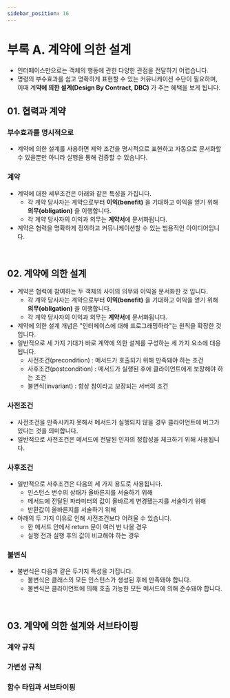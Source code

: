 ```yaml
---
sidebar_position: 16
---
```


# 부록 A. 계약에 의한 설계

- 인터페이스만으로는 객체의 행동에 관한 다양한 관점을 전달하기 어렵습니다.
- 명령의 부수효과를 쉽고 명확하게 표현할 수 있는 커뮤니케이션 수단이 필요하며, 이때 계**약에 의한 설계(Design By Contract, DBC)** 가 주는 혜택을 보게 됩니다.

## 01. 협력과 계약

### 부수효과를 명시적으로

- 계약에 의한 설계를 사용하면 제약 조건을 명시적으로 표현하고 자동으로 문서화할 수 있을뿐만 아니라 실행을 통해 검증할 수 있습니다.

### 계약

- 계약에 대한 세부조건은 아래와 같은 특성을 가집니다.
  - 각 계약 당사자는 계약으로부터 **이익(benefit)** 을 기대하고 이익을 얻기 위해 **의무(obligation)** 을 이행합니다.
  - 각 계약 당사자의 이익과 의무는 **계약서**에 문서화됩니다.
- 계약은 협력을 명확하게 정의하고 커뮤니케이션할 수 있는 범용적인 아이디어입니다.

<br/>

## 02. 계약에 의한 설계

- 계약은 협력에 참여하는 두 객체의 사이의 의무와 이익을 문서화한 것 입니다.
  - 각 계약 당사자는 계약으로부터 **이익(benefit)** 을 기대하고 이익을 얻기 위해 **의무(obligation)** 을 이행합니다.
  - 각 계약 당사자의 이익과 의무는 **계약서**에 문서화됩니다.
- 계약에 의한 설계 개념은 "인터페이스에 대해 프로그래밍하라"는 원칙을 확장한 것입니다.
- 일반적으로 세 가지 기대가 바로 계약에 의한 설계를 구성하는 세 가지 요소에 대응됩니다.
  - 사전조건(precondition) : 메서드가 호출되기 위해 만족돼야 하는 조건
  - 사후조건(postcondition) : 메서드가 실행된 후에 클라이언트에게 보장해야 하는 조건
  - 불변식(invariant) : 항상 참이라고 보장되는 서버의 조건

### 사전조건

- 사전조건을 만족시키지 못해서 메서드가 실행되지 않을 경우 클라이언트에 버그가 있다는 것을 의미합니다.
- 일반적으로 사전조건은 메서드에 전달된 인자의 정합성을 체크하기 위해 사용됩니다.

### 사후조건

- 일반적으로 사후조건은 다음의 세 가지 용도로 사용됩니다.
  - 인스턴스 변수의 상태가 올바른지를 서술하기 위해
  - 메서드에 전달된 파라미터의 값이 올바르게 변경됐는지를 서술하기 위해
  - 반환값이 올바른지를 서술하기 위해
- 아래의 두 가지 이유로 인해 사전조건보다 어려울 수 있습니다.
  - 한 메서드 안에서 return 문이 여러 번 나올 경우
  - 실행 전과 실행 후의 값이 비교해야 하는 경우

### 불변식

- 불변식은 다음과 같은 두가지 특성을 가집니다.
  - 불변식은 클래스의 모든 인스턴스가 생성된 후에 만족돼야 합니다.
  - 불변식은 클라이언트에 의해 호출 가능한 모든 메서드에 의해 준수돼야 합니다.

<br/>

## 03. 계약에 의한 설계와 서브타이핑

### 계약 규칙

### 가변성 규칙

### 함수 타입과 서브타이핑